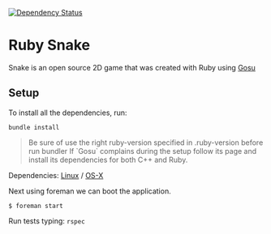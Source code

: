 [![Dependency Status](https://gemnasium.com/tille/ruby-snake.svg)](https://gemnasium.com/tille/ruby-snake)

Ruby Snake
==========

Snake is an open source 2D game that was created with Ruby using [Gosu](http://www.libgosu.org/)

## Setup
To install all the dependencies, run:

```
bundle install
```
<blockquote>
Be sure of use the right ruby-version specified in .ruby-version before run bundler
If `Gosu` complains during the setup follow its page and install its dependencies for both C++ and Ruby.
</blockquote>

Dependencies: [Linux](https://github.com/jlnr/gosu/wiki/Getting-Started-on-Linux/) / 
[OS-X](https://github.com/jlnr/gosu/wiki/Getting-Started-on-OS-X/)

Next using foreman we can boot the application.

```
$ foreman start
```

Run tests typing: ``rspec``
